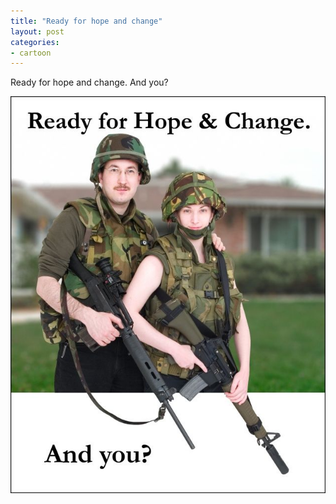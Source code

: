 ```yaml
---
title: "Ready for hope and change"
layout: post
categories:
- cartoon
---
```


Ready for hope and change. And you?

![Ready for hope and change](/assets/img/2012/12/20100429-ready.jpg)
